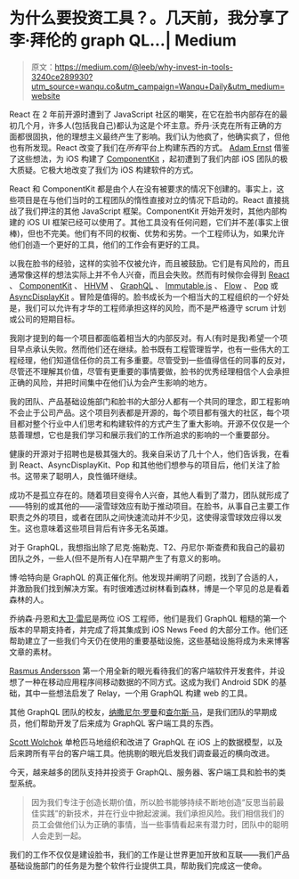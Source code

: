 # 为什么要投资工具？。几天前，我分享了李·拜伦的 graph QL…| Medium

> 原文：<https://medium.com/@leeb/why-invest-in-tools-3240ce289930?utm_source=wanqu.co&utm_campaign=Wanqu+Daily&utm_medium=website>

React 在 2 年前开源时遭到了 JavaScript 社区的嘲笑，在它在脸书内部存在的最初几个月，许多人(包括我自己)都认为这是个坏主意。乔丹·沃克在所有正确的方面都很固执，他的理想主义最终产生了影响。我们认为他疯了，他确实疯了，但他也有所发现。React 改变了我们在*所有*平台上构建东西的方式。 [Adam Ernst](https://www.facebook.com/adamjernst) 借鉴了这些想法，为 iOS 构建了 [ComponentKit](http://componentkit.org/) ，起初遭到了我们内部 iOS 团队的极大质疑。它极大地改变了我们为 iOS 构建软件的方式。

React 和 ComponentKit 都是由个人在没有被要求的情况下创建的。事实上，这些项目是在与他们当时的工程团队的惰性直接对立的情况下启动的。React 直接挑战了我们押注的其他 JavaScript 框架。ComponentKit 开始开发时，其他内部构建的 iOS UI 框架已经可以使用了。其他工具没有任何问题，它们并不差(事实上很棒)，但也不完美。他们有不同的权衡、优势和劣势。一个工程师认为，如果允许他们创造一个更好的工具，他们的工作会有更好的工具。

以我在脸书的经验，这样的实验不仅被允许，而且被鼓励。它们是有风险的，而且通常像这样的想法实际上并不令人兴奋，而且会失败。然而有时候你会得到 [React](http://facebook.github.io/react/) 、 [ComponentKit](http://componentkit.org/) 、 [HHVM](http://hhvm.com/) 、 [GraphQL](http://facebook.github.io/graphql/) 、 [Immutable.js](http://facebook.github.io/immutable-js/) 、 [Flow](http://flowtype.org/) 、 [Pop](https://github.com/facebook/pop) 或 [AsyncDisplayKit](http://asyncdisplaykit.org/) 。冒险是值得的。脸书成长为一个相当大的工程组织的一个好处是，我们可以允许有才华的工程师承担这样的风险，而不是严格遵守 scrum 计划或公司的短期目标。

我刚才提到的每一个项目都面临着相当大的内部反对。有人(有时是我)希望一个项目早点承认失败。然而他们还在继续。脸书既有工程管理哲学，也有一些伟大的工程经理，他们知道信任你的员工有多重要。尽管受到一些值得信任的同事的反对，尽管还不理解其价值，尽管有更重要的事情要做，脸书的优秀经理相信个人会承担正确的风险，并把时间集中在他们认为会产生影响的地方。

我的团队、产品基础设施部门和脸书的大部分人都有一个共同的理念，即工程影响不会止于公司产品。这个项目列表都是开源的，每个项目都有强大的社区，每个项目都对整个行业中人们思考和构建软件的方式产生了重大影响。开源不仅仅是一个慈善理想，它也是我们学习和展示我们的工作所追求的影响的一个重要部分。

健康的开源对于招聘也是极其强大的。我亲自采访了几十个人，他们告诉我，在看到 React、AsyncDisplayKit、Pop 和其他他们想参与的项目后，他们关注了脸书。这带来了聪明人，良性循环继续。

成功不是孤立存在的。随着项目变得令人兴奋，其他人看到了潜力，团队就形成了——特别的或其他的——滚雪球效应有助于推动项目。在脸书，从事自己主要工作职责之外的项目，或者在团队之间快速流动并不少见，这使得滚雪球效应得以发生。这也意味着这些项目背后有许多无名英雄。

对于 GraphQL，我想指出除了尼克·施勒克、T2、丹尼尔·斯查费和我自己的最初团队之外，一些人(但不是所有人)在早期产生了有意义的影响。

博·哈特向是 GraphQL 的真正催化剂。他发现并阐明了问题，找到了合适的人，并激励我们找到解决方案。有时很难透过树林看到森林，博是一个罕见的总是看着森林的人。

乔纳森·丹恩和[大卫·雷尼](https://www.facebook.com/dmr)是两位 iOS 工程师，他们是我们 GraphQL 粗糙的第一个版本的早期支持者，并完成了将其集成到 iOS News Feed 的大部分工作。他们还帮助建立了一些我们今天仍在使用的重要基础设施，这些基础设施将成为未来博客文章的素材。

[Rasmus Andersson](https://www.facebook.com/rsms) 第一个用全新的眼光看待我们的客户端软件开发套件，并设想了一种在移动应用程序间移动数据的不同方式。这成为我们 Android SDK 的基础，其中一些想法启发了 Relay，一个用 GraphQL 构建 web 的工具。

其他 GraphQL 团队的校友，[纳撒尼尔·罗曼](https://www.facebook.com/nroman)和[查尔斯·马](https://www.facebook.com/charlesma)，是我们团队的早期成员，他们帮助开发了后来成为 GraphQL 客户端工具的东西。

[Scott Wolchok](https://www.facebook.com/swolchok) 单枪匹马地组织和改进了 GraphQL 在 iOS 上的数据模型，以及后来跨所有平台的客户端工具。他挑剔的眼光启发我们调查最近的横向改进。

今天，越来越多的团队支持并投资于 GraphQL、服务器、客户端工具和脸书的类型系统。

> 因为我们专注于创造长期价值，所以脸书能够持续不断地创造“反思当前最佳实践”的新技术，并在行业中掀起波澜。我们承担风险。我们相信我们的员工会做他们认为正确的事情，当一些事情看起来有潜力时，团队中的聪明人会走到一起。

我们的工作不仅仅是建设脸书，我们的工作是让世界更加开放和互联——我们产品基础设施部门的任务是为整个软件行业提供工具，帮助我们完成这一使命。